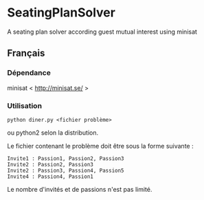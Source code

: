 SeatingPlanSolver
=================

A seating plan solver according guest mutual interest using minisat


Français
-------
### Dépendance

minisat < http://minisat.se/ >

### Utilisation

    python diner.py <fichier problème>
ou python2 selon la distribution.

Le fichier contenant le problème doit être sous la forme suivante :

    Invite1 : Passion1, Passion2, Passion3
    Invite2 : Passion2, Passion3
    Invite2 : Passion3, Passion4, Passion5
    Invite4 : Passion4, Passion1

Le nombre d'invités et de passions n'est pas limité.
